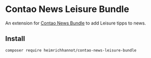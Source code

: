 # Contao News Leisure Bundle

An extension for [Contao News Bundle](https://github.com/heimrichhannot/contao-news-bundle) to add Leisure tipps to news.

## Install 

```
composer require heimrichhannot/contao-news-leisure-bundle
```

